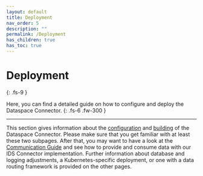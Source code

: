 ```yaml
---
layout: default
title: Deployment
nav_order: 5
description: ""
permalink: /Deployment
has_children: true
has_toc: true
---
```


# Deployment
{: .fs-9 }

Here, you can find a detailed guide on how to configure and deploy the Dataspace Connector.
{: .fs-6 .fw-300 }

---

This section gives information about the [configuration](deployment/configuration.md) and 
[building](deployment/build.md) of the Dataspace Connector. Please make sure that you get familiar 
with at least these two subpages. After that, you may want to have a look at the 
[Communication Guide](communication.md) and see how to provide and consume data with our IDS 
Connector implementation. Further information about database and logging adjustments, a 
Kubernetes-specific deployment, or one with a data routing framework is provided on the other pages.
